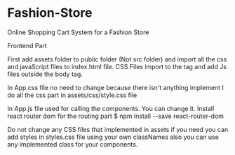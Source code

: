# Fashion-Store
Online Shopping Cart System for a Fashion Store

Frontend Part

First add assets folder to public folder (Not src folder) and import all the css and javaScript files to index.html file.
CSS Files import to the <Head> </Head> tag and add Js files outside the body tag.

In App.css file no need to change because there isn't anything implement I do all the css part in assets/css/style.css file

In App.js file used for calling the components. You can change it.
Install react router dom for the routing part
$ npm install --save react-router-dom

Do not change any CSS files that implemented in assets if you need you can add styles in styles.css file using your own classNames also you can use any implemented class for your components.

